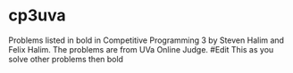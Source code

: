 # cp3uva
Problems listed in bold in Competitive Programming 3 by Steven Halim and Felix Halim. The problems are from UVa Online Judge.   #Edit This as you solve other problems then bold
